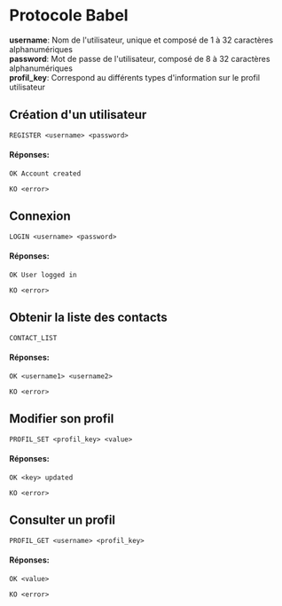 # Protocole Babel
**username**: Nom de l'utilisateur, unique et composé de 1 à 32 caractères alphanumériques</br>
**password**: Mot de passe de l'utilisateur, composé de 8 à 32 caractères alphanumériques</br>
**profil_key**: Correspond au différents types d'information sur le profil utilisateur</br>
## Création d'un utilisateur
```
REGISTER <username> <password>
```
#### Réponses:
```
OK Account created
```
```
KO <error>
```

## Connexion
```
LOGIN <username> <password>
```
#### Réponses:
```
OK User logged in
```
```
KO <error>
```

## Obtenir la liste des contacts
```
CONTACT_LIST
```
#### Réponses:
```
OK <username1> <username2>
```
```
KO <error>
```

## Modifier son profil
```
PROFIL_SET <profil_key> <value>
```
#### Réponses:
```
OK <key> updated
```
```
KO <error>
```

## Consulter un profil
```
PROFIL_GET <username> <profil_key>
```
#### Réponses:
```
OK <value>
```
```
KO <error>
```

